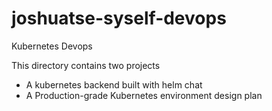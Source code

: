 # joshuatse-syself-devops
Kubernetes Devops 

This directory contains two projects 
- A kubernetes backend built with helm chat
- A Production-grade Kubernetes environment design plan 

